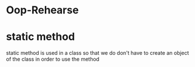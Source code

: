 # Oop-Rehearse
# static method 
static method is used in a class so that we do don't have to create an object of the class in order to use the method
